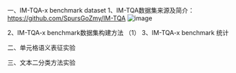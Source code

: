 一、IM-TQA-x benchmark dataset
1、IM-TQA数据集来源及简介：https://github.com/SpursGoZmy/IM-TQA
![image](https://github.com/user-attachments/assets/86bde8b2-1662-4791-ae08-81445beb4459)

2、IM-TQA-x benchmark数据集构建方法
（1）
3、IM-TQA-x benchmark 统计

二、单元格语义表征实验

三、文本二分类方法实验

